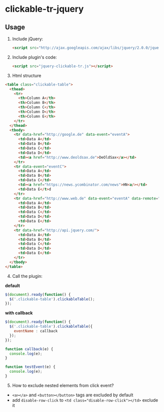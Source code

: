 # clickable-tr-jquery

## Usage

1. Include jQuery:

	```html
	<script src="http://ajax.googleapis.com/ajax/libs/jquery/2.0.0/jquery.min.js"></script>
	```

2. Include plugin's code:

	```html
	<script src="jquery-clickable-tr.js"></script>
	```
	
3. Html structure

  ```html
  <table class="clickable-table">
    <thead>
      <tr>
        <th>Column A</th>
        <th>Column B</th>
        <th>Column C</th>
        <th>Column D</th>
        <th>Column E</th>
      </tr>
    </thead>
    <tbody>
      <tr data-href="http://google.de" data-event="eventA">
        <td>Data A</td>
        <td>Data B</td>
        <td>Data C</td>
        <td>Data D</td>
        <td><a href="http://www.deoldsax.de">DeOldSax</a></td>
      </tr>
      <tr data-event="eventC">
        <td>Data A</td>
        <td>Data B</td>
        <td>Data C</td>
        <td><a href="https://news.ycombinator.com/news">HN<a/></td>
        <td>Data E</t>d
      </tr>
      <tr data-href="http://www.web.de" data-event="eventA" data-remote="false">
        <td>Data A</td>
        <td>Data B</td>
        <td>Data C</td>
        <td>Data D</td>
        <td>Data E</td>
      </tr>
      <tr data-href="http://api.jquery.com/">
        <td>Data A</td>
        <td>Data B</td>
        <td>Data C</td>
        <td>Data D</td>
        <td>Data E</td>
      </tr>
    </tbody>
  </table>
  ```

4. Call the plugin:
  
  **default**
  ```javascript
  $(document).ready(function() {
    $('.clickable-table').clickableTable();
  });
  ```
  
  **with callback**
  ```javascript
  $(document).ready(function() {
    $('.clickable-table').clickableTable({
      eventName : callback
    });
  });

  function callback(e) {
    console.log(e);
  }

  function testEvent(e) {
    console.log(e);
  }
  ```
5. How to exclude nested elements from click event?
  * ``<a></a>`` and ``<button></button>`` tags are excluded by default
  * add ``disable-row-click`` to ``<td class="disable-row-click"></td>`` exclude it
